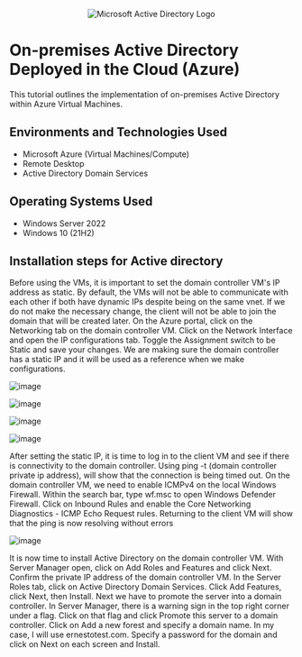 <p align="center">
<img src="https://i.imgur.com/pU5A58S.png" alt="Microsoft Active Directory Logo"/>
</p>

<h1>On-premises Active Directory Deployed in the Cloud (Azure)</h1>
This tutorial outlines the implementation of on-premises Active Directory within Azure Virtual Machines.<br />


<h2>Environments and Technologies Used</h2>

- Microsoft Azure (Virtual Machines/Compute)
- Remote Desktop
- Active Directory Domain Services

<h2>Operating Systems Used </h2>

- Windows Server 2022
- Windows 10 (21H2)

<h2>Installation steps for Active directory</h2>

Before using the VMs, it is important to set the domain controller VM's IP address as static. By default, the VMs will not be able to communicate with each other if both have dynamic IPs despite being on the same vnet. If we do not make the necessary change, the client will not be able to join the domain that will be created later. On the Azure portal, click on the Networking tab on the domain controller VM. Click on the Network Interface and open the IP configurations tab. Toggle the Assignment switch to be Static and save your changes. We are making sure the domain controller has a static IP and it will be used as a reference when we make configurations.


![image](https://github.com/jacobsoto/install-Active-Directory/assets/156248197/a9743c25-bb17-4fd3-be73-8b0e0ceef4fe)

![image](https://github.com/jacobsoto/install-Active-Directory/assets/156248197/75cf6b4d-a764-4e67-8cfc-369274adf834)

![image](https://github.com/jacobsoto/install-Active-Directory/assets/156248197/5de37ba4-959f-460b-985e-5fe5866da77f)

![image](https://github.com/jacobsoto/install-Active-Directory/assets/156248197/8acc8bb5-26b8-43c6-98e6-1389071c95e4)

After setting the static IP, it is time to log in to the client VM and see if there is connectivity to the domain controller. Using ping -t (domain controller private ip address), will show that the connection is being timed out. On the domain controller VM, we need to enable ICMPv4 on the local Windows Firewall. Within the search bar, type wf.msc to open Windows Defender Firewall. Click on Inbound Rules and enable the Core Networking Diagnostics - ICMP Echo Request rules. Returning to the client VM will show that the ping is now resolving without errors



![image](https://github.com/jacobsoto/install-Active-Directory/assets/156248197/daa05844-f29d-412c-81dc-f6d551316bc2)


It is now time to install Active Directory on the domain controller VM. With Server Manager open, click on Add Roles and Features and click Next. Confirm the private IP address of the domain controller VM. In the Server Roles tab, click on Active Directory Domain Services. Click Add Features, click Next, then Install. Next we have to promote the server into a domain controller. In Server Manager, there is a warning sign in the top right corner under a flag. Click on that flag and click Promote this server to a domain controller. Click on Add a new forest and specify a domain name. In my case, I will use ernestotest.com. Specify a password for the domain and click on Next on each screen and Install.



